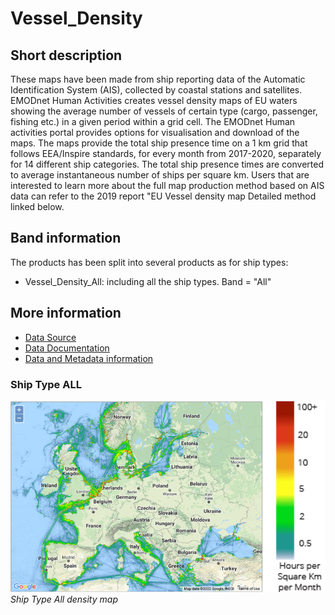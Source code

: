# Vessel_Density

## Short description

These maps have been made from ship reporting data of the Automatic Identification System (AIS), collected by coastal stations and satellites.
EMODnet Human Activities creates vessel density maps of EU waters showing the average number of vessels of certain type (cargo, passenger, fishing etc.) in a given period within a grid cell.
The EMODnet Human activities portal provides options for visualisation and download of the maps.
The maps provide the total ship presence time on a 1 km grid that follows EEA/Inspire standards, for every month from 2017-2020, separately for 14 different ship categories.
The total ship presence times are converted to average instantaneous number of ships per square km.
Users that are interested to learn more about the full map production method based on AIS data can refer to the 2019 report "EU Vessel density map Detailed method linked below.


## Band information

The products has been split into several products as for ship types:
- Vessel_Density_All: including all the ship types. Band = "All"


## More information

- [Data Source](https://www.emodnet-humanactivities.eu/view-data.php)
- [Data Documentation](https://www.emodnet-humanactivities.eu/documents/Vessel%20density%20maps_method_v1.5.pdf)
- [Data and Metadata information](https://www.emodnet-humanactivities.eu/search-results.php?dataname=Vessel+Density+)

### Ship Type ALL

![Example of All datasets outputs](vessel_density_all.png)<br>
*Ship Type All density map*
